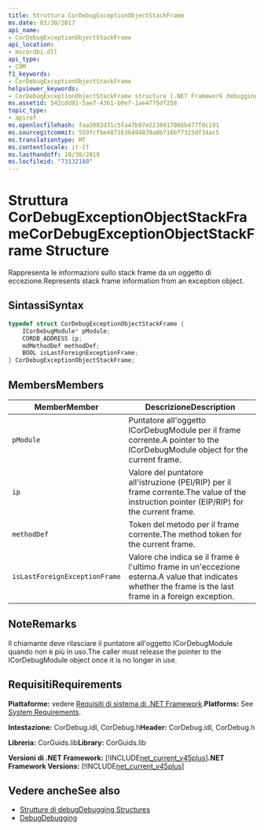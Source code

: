 ```yaml
---
title: Struttura CorDebugExceptionObjectStackFrame
ms.date: 03/30/2017
api_name:
- CorDebugExceptionObjectStackFrame
api_location:
- mscordbi.dll
api_type:
- COM
f1_keywords:
- CorDebugExceptionObjectStackFrame
helpviewer_keywords:
- CorDebugExceptionObjectStackFrame structure [.NET Framework debugging]
ms.assetid: 542cdd81-5ae7-4361-b0ef-1ae4775df258
topic_type:
- apiref
ms.openlocfilehash: faa2082d31c5fa47b87e2238017066b477fdc191
ms.sourcegitcommit: 559fcfbe4871636494870a8b716bf7325df34ac5
ms.translationtype: MT
ms.contentlocale: it-IT
ms.lasthandoff: 10/30/2019
ms.locfileid: "73132180"
---
```

# <a name="cordebugexceptionobjectstackframe-structure"></a><span data-ttu-id="61b7e-102">Struttura CorDebugExceptionObjectStackFrame</span><span class="sxs-lookup"><span data-stu-id="61b7e-102">CorDebugExceptionObjectStackFrame Structure</span></span>
<span data-ttu-id="61b7e-103">Rappresenta le informazioni sullo stack frame da un oggetto di eccezione.</span><span class="sxs-lookup"><span data-stu-id="61b7e-103">Represents stack frame information from an exception object.</span></span>  
  
## <a name="syntax"></a><span data-ttu-id="61b7e-104">Sintassi</span><span class="sxs-lookup"><span data-stu-id="61b7e-104">Syntax</span></span>  
  
```cpp  
typedef struct CorDebugExceptionObjectStackFrame {  
    ICorDebugModule* pModule;  
    CORDB_ADDRESS ip;  
    mdMethodDef methodDef;  
    BOOL isLastForeignExceptionFrame;  
} CorDebugExceptionObjectStackFrame;  
```  
  
## <a name="members"></a><span data-ttu-id="61b7e-105">Members</span><span class="sxs-lookup"><span data-stu-id="61b7e-105">Members</span></span>  
  
|<span data-ttu-id="61b7e-106">Member</span><span class="sxs-lookup"><span data-stu-id="61b7e-106">Member</span></span>|<span data-ttu-id="61b7e-107">Descrizione</span><span class="sxs-lookup"><span data-stu-id="61b7e-107">Description</span></span>|  
|------------|-----------------|  
|`pModule`|<span data-ttu-id="61b7e-108">Puntatore all'oggetto ICorDebugModule per il frame corrente.</span><span class="sxs-lookup"><span data-stu-id="61b7e-108">A pointer to the ICorDebugModule object for the current frame.</span></span>|  
|`ip`|<span data-ttu-id="61b7e-109">Valore del puntatore all'istruzione (PEI/RIP) per il frame corrente.</span><span class="sxs-lookup"><span data-stu-id="61b7e-109">The value of the instruction pointer (EIP/RIP) for the current frame.</span></span>|  
|`methodDef`|<span data-ttu-id="61b7e-110">Token del metodo per il frame corrente.</span><span class="sxs-lookup"><span data-stu-id="61b7e-110">The method token for the current frame.</span></span>|  
|`isLastForeignExceptionFrame`|<span data-ttu-id="61b7e-111">Valore che indica se il frame è l'ultimo frame in un'eccezione esterna.</span><span class="sxs-lookup"><span data-stu-id="61b7e-111">A value that indicates whether the frame is the last frame in a foreign exception.</span></span>|  
  
## <a name="remarks"></a><span data-ttu-id="61b7e-112">Note</span><span class="sxs-lookup"><span data-stu-id="61b7e-112">Remarks</span></span>  
 <span data-ttu-id="61b7e-113">Il chiamante deve rilasciare il puntatore all'oggetto ICorDebugModule quando non è più in uso.</span><span class="sxs-lookup"><span data-stu-id="61b7e-113">The caller must release the pointer to the ICorDebugModule object once it is no longer in use.</span></span>  
  
## <a name="requirements"></a><span data-ttu-id="61b7e-114">Requisiti</span><span class="sxs-lookup"><span data-stu-id="61b7e-114">Requirements</span></span>  
 <span data-ttu-id="61b7e-115">**Piattaforme:** vedere [Requisiti di sistema di .NET Framework](../../../../docs/framework/get-started/system-requirements.md).</span><span class="sxs-lookup"><span data-stu-id="61b7e-115">**Platforms:** See [System Requirements](../../../../docs/framework/get-started/system-requirements.md).</span></span>  
  
 <span data-ttu-id="61b7e-116">**Intestazione:** CorDebug.idl, CorDebug.h</span><span class="sxs-lookup"><span data-stu-id="61b7e-116">**Header:** CorDebug.idl, CorDebug.h</span></span>  
  
 <span data-ttu-id="61b7e-117">**Libreria:** CorGuids.lib</span><span class="sxs-lookup"><span data-stu-id="61b7e-117">**Library:** CorGuids.lib</span></span>  
  
 <span data-ttu-id="61b7e-118">**Versioni di .NET Framework:** [!INCLUDE[net_current_v45plus](../../../../includes/net-current-v45plus-md.md)]</span><span class="sxs-lookup"><span data-stu-id="61b7e-118">**.NET Framework Versions:** [!INCLUDE[net_current_v45plus](../../../../includes/net-current-v45plus-md.md)]</span></span>  
  
## <a name="see-also"></a><span data-ttu-id="61b7e-119">Vedere anche</span><span class="sxs-lookup"><span data-stu-id="61b7e-119">See also</span></span>

- [<span data-ttu-id="61b7e-120">Strutture di debug</span><span class="sxs-lookup"><span data-stu-id="61b7e-120">Debugging Structures</span></span>](../../../../docs/framework/unmanaged-api/debugging/debugging-structures.md)
- [<span data-ttu-id="61b7e-121">Debug</span><span class="sxs-lookup"><span data-stu-id="61b7e-121">Debugging</span></span>](../../../../docs/framework/unmanaged-api/debugging/index.md)
